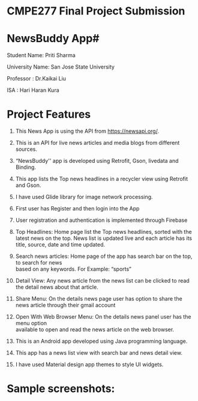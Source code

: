 #  CMPE277 Final Project Submission 
#  NewsBuddy App#
  Student Name: Priti Sharma
  
  University Name: San Jose State University
  
  Professor : Dr.Kaikai Liu
  
  ISA : Hari Haran Kura
  
# Project Features

1. This News App is using the API from https://newsapi.org/.
2. This is an API for live news articles and media blogs from different sources.
3. “NewsBuddy'' app is developed using Retrofit, Gson, livedata and 
    Binding.
4. This app lists the Top news headlines in a recycler view using Retrofit and Gson.
5. I have used Glide library for image network processing.
6. First user has Register and then login into the App
7. User registration and authentication is implemented through Firebase
8. Top Headlines: Home page list the Top news headlines, sorted with the latest news on the 
    top. News list is updated live and each article has its title, source, date and time updated. 
7. Search news articles: Home page of the app has search bar on the top, to search for news   
    based on any keywords.  For Example: “sports”    
8. Detail View: Any news article from the news list can be clicked to read the detail news about 
    that article.
9. Share Menu: On the details news page user has option to share the news article through their 
    gmail account

10. Open With Web Browser Menu: On the details news panel user has the menu option  
      available to open and read the news article on the web browser.

11. This is an Android app developed using Java programming language.
12. This app has a news list view with search bar and news detail view.
13. I have used Material design app themes to style UI widgets.

# Sample screenshots:







